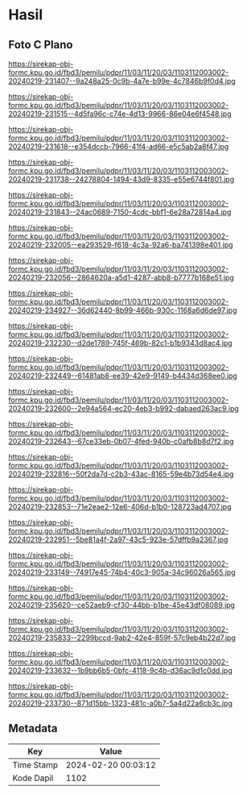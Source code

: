 # Hasil

## Foto C Plano

https://sirekap-obj-formc.kpu.go.id/fbd3/pemilu/pdpr/11/03/11/20/03/1103112003002-20240219-231407--9a248a25-0c9b-4a7e-b99e-4c7846b9f0d4.jpg

https://sirekap-obj-formc.kpu.go.id/fbd3/pemilu/pdpr/11/03/11/20/03/1103112003002-20240219-231515--4d5fa96c-c74e-4d13-9966-86e04e6f4548.jpg

https://sirekap-obj-formc.kpu.go.id/fbd3/pemilu/pdpr/11/03/11/20/03/1103112003002-20240219-231618--e354dccb-7966-41f4-ad66-e5c5ab2a8f47.jpg

https://sirekap-obj-formc.kpu.go.id/fbd3/pemilu/pdpr/11/03/11/20/03/1103112003002-20240219-231738--24278804-1494-43d9-8335-e55e6744f801.jpg

https://sirekap-obj-formc.kpu.go.id/fbd3/pemilu/pdpr/11/03/11/20/03/1103112003002-20240219-231843--24ac0689-7150-4cdc-bbf1-6e28a72814a4.jpg

https://sirekap-obj-formc.kpu.go.id/fbd3/pemilu/pdpr/11/03/11/20/03/1103112003002-20240219-232005--ea293529-f618-4c3a-92a6-ba741398e401.jpg

https://sirekap-obj-formc.kpu.go.id/fbd3/pemilu/pdpr/11/03/11/20/03/1103112003002-20240219-232056--2864620a-a5d1-4287-abb8-b7777b168e51.jpg

https://sirekap-obj-formc.kpu.go.id/fbd3/pemilu/pdpr/11/03/11/20/03/1103112003002-20240219-234927--36d62440-8b99-466b-930c-1168a6d6de97.jpg

https://sirekap-obj-formc.kpu.go.id/fbd3/pemilu/pdpr/11/03/11/20/03/1103112003002-20240219-232230--d2de1789-745f-469b-82c1-b1b9343d8ac4.jpg

https://sirekap-obj-formc.kpu.go.id/fbd3/pemilu/pdpr/11/03/11/20/03/1103112003002-20240219-232449--61481ab8-ee39-42e9-9149-b4434d368ee0.jpg

https://sirekap-obj-formc.kpu.go.id/fbd3/pemilu/pdpr/11/03/11/20/03/1103112003002-20240219-232600--2e94a564-ec20-4eb3-b992-dabaed263ac9.jpg

https://sirekap-obj-formc.kpu.go.id/fbd3/pemilu/pdpr/11/03/11/20/03/1103112003002-20240219-232643--67ce33eb-0b07-4fed-940b-c0afb8b8d7f2.jpg

https://sirekap-obj-formc.kpu.go.id/fbd3/pemilu/pdpr/11/03/11/20/03/1103112003002-20240219-232816--50f2da7d-c2b3-43ac-8165-59e4b73d54e4.jpg

https://sirekap-obj-formc.kpu.go.id/fbd3/pemilu/pdpr/11/03/11/20/03/1103112003002-20240219-232853--71e2eae2-12e6-406d-b1b0-128723ad4707.jpg

https://sirekap-obj-formc.kpu.go.id/fbd3/pemilu/pdpr/11/03/11/20/03/1103112003002-20240219-232951--5be81a4f-2a97-43c5-923e-57dffb9a2367.jpg

https://sirekap-obj-formc.kpu.go.id/fbd3/pemilu/pdpr/11/03/11/20/03/1103112003002-20240219-233149--74917e45-74b4-40c3-905a-34c96026a565.jpg

https://sirekap-obj-formc.kpu.go.id/fbd3/pemilu/pdpr/11/03/11/20/03/1103112003002-20240219-235620--ce52aeb9-cf30-44bb-b1be-45e43df08089.jpg

https://sirekap-obj-formc.kpu.go.id/fbd3/pemilu/pdpr/11/03/11/20/03/1103112003002-20240219-235833--2299bccd-9ab2-42e4-859f-57c9eb4b22d7.jpg

https://sirekap-obj-formc.kpu.go.id/fbd3/pemilu/pdpr/11/03/11/20/03/1103112003002-20240219-233632--1b9bb6b5-0bfc-4118-9c4b-d36ac9d1c0dd.jpg

https://sirekap-obj-formc.kpu.go.id/fbd3/pemilu/pdpr/11/03/11/20/03/1103112003002-20240219-233730--871d15bb-1323-481c-a0b7-5a4d22a6cb3c.jpg


## Metadata

| Key        | Value               |
| ---------- | ------------------- |
| Time Stamp | 2024-02-20 00:03:12 |
| Kode Dapil | 1102                |




